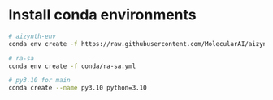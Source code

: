 # Install conda environments

```sh
# aizynth-env
conda env create -f https://raw.githubusercontent.com/MolecularAI/aizynthfinder/master/env-users.yml

# ra-sa
conda env create -f conda/ra-sa.yml

# py3.10 for main
conda create --name py3.10 python=3.10

```
